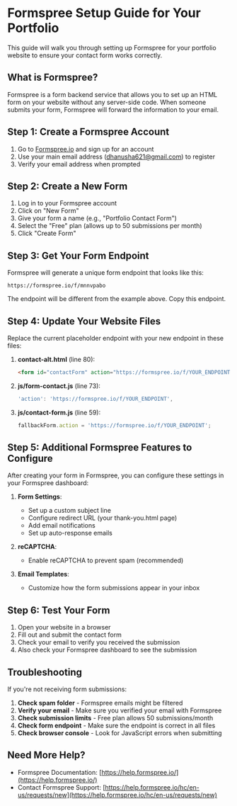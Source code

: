 # Formspree Setup Guide for Your Portfolio

This guide will walk you through setting up Formspree for your portfolio website to ensure your contact form works correctly.

## What is Formspree?

Formspree is a form backend service that allows you to set up an HTML form on your website without any server-side code. When someone submits your form, Formspree will forward the information to your email.

## Step 1: Create a Formspree Account

1. Go to [Formspree.io](https://formspree.io) and sign up for an account
2. Use your main email address (dhanusha621@gmail.com) to register
3. Verify your email address when prompted

## Step 2: Create a New Form

1. Log in to your Formspree account
2. Click on "New Form"
3. Give your form a name (e.g., "Portfolio Contact Form")
4. Select the "Free" plan (allows up to 50 submissions per month)
5. Click "Create Form"

## Step 3: Get Your Form Endpoint

Formspree will generate a unique form endpoint that looks like this:
```
https://formspree.io/f/mnnvpabo
```

The endpoint will be different from the example above. Copy this endpoint.

## Step 4: Update Your Website Files

Replace the current placeholder endpoint with your new endpoint in these files:

1. **contact-alt.html** (line 80):
   ```html
   <form id="contactForm" action="https://formspree.io/f/YOUR_ENDPOINT" method="POST">
   ```

2. **js/form-contact.js** (line 73):
   ```javascript
   'action': 'https://formspree.io/f/YOUR_ENDPOINT',
   ```

3. **js/contact-form.js** (line 59):
   ```javascript
   fallbackForm.action = 'https://formspree.io/f/YOUR_ENDPOINT';
   ```

## Step 5: Additional Formspree Features to Configure

After creating your form in Formspree, you can configure these settings in your Formspree dashboard:

1. **Form Settings**:
   - Set up a custom subject line
   - Configure redirect URL (your thank-you.html page)
   - Add email notifications
   - Set up auto-response emails

2. **reCAPTCHA**:
   - Enable reCAPTCHA to prevent spam (recommended)
   
3. **Email Templates**:
   - Customize how the form submissions appear in your inbox

## Step 6: Test Your Form

1. Open your website in a browser
2. Fill out and submit the contact form
3. Check your email to verify you received the submission
4. Also check your Formspree dashboard to see the submission

## Troubleshooting

If you're not receiving form submissions:

1. **Check spam folder** - Formspree emails might be filtered
2. **Verify your email** - Make sure you verified your email with Formspree
3. **Check submission limits** - Free plan allows 50 submissions/month
4. **Check form endpoint** - Make sure the endpoint is correct in all files
5. **Check browser console** - Look for JavaScript errors when submitting

## Need More Help?

- Formspree Documentation: [https://help.formspree.io/](https://help.formspree.io/)
- Contact Formspree Support: [https://help.formspree.io/hc/en-us/requests/new](https://help.formspree.io/hc/en-us/requests/new)
